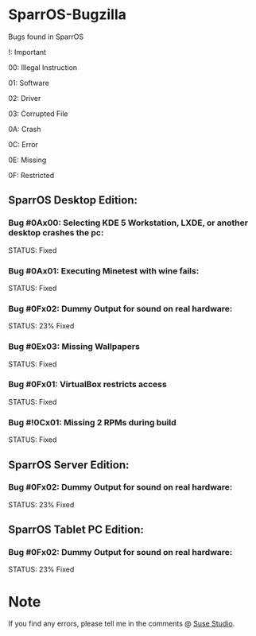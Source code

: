 # SparrOS-Bugzilla
Bugs found in SparrOS

!: Important

00: Illegal Instruction

01: Software

02: Driver

03: Corrupted File

0A: Crash

0C: Error

0E: Missing

0F: Restricted

## SparrOS Desktop Edition:

### Bug #0Ax00: Selecting KDE 5 Workstation, LXDE, or another desktop crashes the pc:
STATUS: Fixed

### Bug #0Ax01: Executing Minetest with wine fails:
STATUS: Fixed

### Bug #0Fx02: Dummy Output for sound on real hardware:
STATUS: 23% Fixed

### Bug #0Ex03: Missing Wallpapers
STATUS: Fixed

### Bug #0Fx01: VirtualBox restricts access
STATUS: Fixed

### Bug #!0Cx01: Missing 2 RPMs during build
STATUS: Fixed

## SparrOS Server Edition:

### Bug #0Fx02: Dummy Output for sound on real hardware:
STATUS: 23% Fixed

## SparrOS Tablet PC Edition:

### Bug #0Fx02: Dummy Output for sound on real hardware:
STATUS: 23% Fixed

# Note
If you find any errors, please tell me in the comments @ <a href="https://susestudio.com/u/yoe">Suse Studio</a>.
